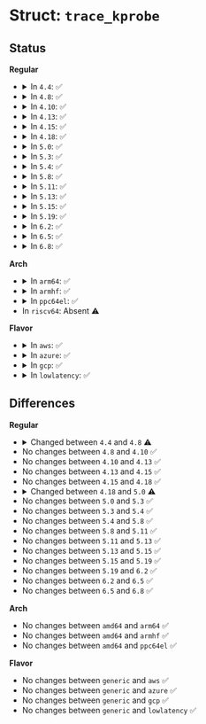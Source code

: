 # Struct: <code>trace_kprobe</code>

## Status
<b>Regular</b>
<ul>
<li>
<details>
<summary>In <code>4.4</code>: ✅</summary>

```c
struct trace_kprobe {
    struct list_head list;
    struct kretprobe rp;
    long unsigned int nhit;
    const char *symbol;
    struct trace_probe tp;
};
```
</details>
</li>
<li>
<details>
<summary>In <code>4.8</code>: ✅</summary>

```c
struct trace_kprobe {
    struct list_head list;
    struct kretprobe rp;
    long unsigned int *nhit;
    const char *symbol;
    struct trace_probe tp;
};
```
</details>
</li>
<li>
<details>
<summary>In <code>4.10</code>: ✅</summary>

```c
struct trace_kprobe {
    struct list_head list;
    struct kretprobe rp;
    long unsigned int *nhit;
    const char *symbol;
    struct trace_probe tp;
};
```
</details>
</li>
<li>
<details>
<summary>In <code>4.13</code>: ✅</summary>

```c
struct trace_kprobe {
    struct list_head list;
    struct kretprobe rp;
    long unsigned int *nhit;
    const char *symbol;
    struct trace_probe tp;
};
```
</details>
</li>
<li>
<details>
<summary>In <code>4.15</code>: ✅</summary>

```c
struct trace_kprobe {
    struct list_head list;
    struct kretprobe rp;
    long unsigned int *nhit;
    const char *symbol;
    struct trace_probe tp;
};
```
</details>
</li>
<li>
<details>
<summary>In <code>4.18</code>: ✅</summary>

```c
struct trace_kprobe {
    struct list_head list;
    struct kretprobe rp;
    long unsigned int *nhit;
    const char *symbol;
    struct trace_probe tp;
};
```
</details>
</li>
<li>
<details>
<summary>In <code>5.0</code>: ✅</summary>

```c
struct trace_kprobe {
    struct dyn_event devent;
    struct kretprobe rp;
    long unsigned int *nhit;
    const char *symbol;
    struct trace_probe tp;
};
```
</details>
</li>
<li>
<details>
<summary>In <code>5.3</code>: ✅</summary>

```c
struct trace_kprobe {
    struct dyn_event devent;
    struct kretprobe rp;
    long unsigned int *nhit;
    const char *symbol;
    struct trace_probe tp;
};
```
</details>
</li>
<li>
<details>
<summary>In <code>5.4</code>: ✅</summary>

```c
struct trace_kprobe {
    struct dyn_event devent;
    struct kretprobe rp;
    long unsigned int *nhit;
    const char *symbol;
    struct trace_probe tp;
};
```
</details>
</li>
<li>
<details>
<summary>In <code>5.8</code>: ✅</summary>

```c
struct trace_kprobe {
    struct dyn_event devent;
    struct kretprobe rp;
    long unsigned int *nhit;
    const char *symbol;
    struct trace_probe tp;
};
```
</details>
</li>
<li>
<details>
<summary>In <code>5.11</code>: ✅</summary>

```c
struct trace_kprobe {
    struct dyn_event devent;
    struct kretprobe rp;
    long unsigned int *nhit;
    const char *symbol;
    struct trace_probe tp;
};
```
</details>
</li>
<li>
<details>
<summary>In <code>5.13</code>: ✅</summary>

```c
struct trace_kprobe {
    struct dyn_event devent;
    struct kretprobe rp;
    long unsigned int *nhit;
    const char *symbol;
    struct trace_probe tp;
};
```
</details>
</li>
<li>
<details>
<summary>In <code>5.15</code>: ✅</summary>

```c
struct trace_kprobe {
    struct dyn_event devent;
    struct kretprobe rp;
    long unsigned int *nhit;
    const char *symbol;
    struct trace_probe tp;
};
```
</details>
</li>
<li>
<details>
<summary>In <code>5.19</code>: ✅</summary>

```c
struct trace_kprobe {
    struct dyn_event devent;
    struct kretprobe rp;
    long unsigned int *nhit;
    const char *symbol;
    struct trace_probe tp;
};
```
</details>
</li>
<li>
<details>
<summary>In <code>6.2</code>: ✅</summary>

```c
struct trace_kprobe {
    struct dyn_event devent;
    struct kretprobe rp;
    long unsigned int *nhit;
    const char *symbol;
    struct trace_probe tp;
};
```
</details>
</li>
<li>
<details>
<summary>In <code>6.5</code>: ✅</summary>

```c
struct trace_kprobe {
    struct dyn_event devent;
    struct kretprobe rp;
    long unsigned int *nhit;
    const char *symbol;
    struct trace_probe tp;
};
```
</details>
</li>
<li>
<details>
<summary>In <code>6.8</code>: ✅</summary>

```c
struct trace_kprobe {
    struct dyn_event devent;
    struct kretprobe rp;
    long unsigned int *nhit;
    const char *symbol;
    struct trace_probe tp;
};
```
</details>
</li>
</ul>
<b>Arch</b>
<ul>
<li>
<details>
<summary>In <code>arm64</code>: ✅</summary>

```c
struct trace_kprobe {
    struct dyn_event devent;
    struct kretprobe rp;
    long unsigned int *nhit;
    const char *symbol;
    struct trace_probe tp;
};
```
</details>
</li>
<li>
<details>
<summary>In <code>armhf</code>: ✅</summary>

```c
struct trace_kprobe {
    struct dyn_event devent;
    struct kretprobe rp;
    long unsigned int *nhit;
    const char *symbol;
    struct trace_probe tp;
};
```
</details>
</li>
<li>
<details>
<summary>In <code>ppc64el</code>: ✅</summary>

```c
struct trace_kprobe {
    struct dyn_event devent;
    struct kretprobe rp;
    long unsigned int *nhit;
    const char *symbol;
    struct trace_probe tp;
};
```
</details>
</li>
<li>
In <code>riscv64</code>: Absent ⚠️
</li>
</ul>
<b>Flavor</b>
<ul>
<li>
<details>
<summary>In <code>aws</code>: ✅</summary>

```c
struct trace_kprobe {
    struct dyn_event devent;
    struct kretprobe rp;
    long unsigned int *nhit;
    const char *symbol;
    struct trace_probe tp;
};
```
</details>
</li>
<li>
<details>
<summary>In <code>azure</code>: ✅</summary>

```c
struct trace_kprobe {
    struct dyn_event devent;
    struct kretprobe rp;
    long unsigned int *nhit;
    const char *symbol;
    struct trace_probe tp;
};
```
</details>
</li>
<li>
<details>
<summary>In <code>gcp</code>: ✅</summary>

```c
struct trace_kprobe {
    struct dyn_event devent;
    struct kretprobe rp;
    long unsigned int *nhit;
    const char *symbol;
    struct trace_probe tp;
};
```
</details>
</li>
<li>
<details>
<summary>In <code>lowlatency</code>: ✅</summary>

```c
struct trace_kprobe {
    struct dyn_event devent;
    struct kretprobe rp;
    long unsigned int *nhit;
    const char *symbol;
    struct trace_probe tp;
};
```
</details>
</li>
</ul>

## Differences
<b>Regular</b>
<ul>
<li>
<details>
<summary>Changed between <code>4.4</code> and <code>4.8</code> ⚠️</summary>
<ul>
<li>
<b>Field type changed. </b>
<code>long unsigned int nhit</code> ➡️ <code>long unsigned int *nhit</code>
</li>
</ul>
</details>
</li>
<li>
No changes between <code>4.8</code> and <code>4.10</code> ✅
</li>
<li>
No changes between <code>4.10</code> and <code>4.13</code> ✅
</li>
<li>
No changes between <code>4.13</code> and <code>4.15</code> ✅
</li>
<li>
No changes between <code>4.15</code> and <code>4.18</code> ✅
</li>
<li>
<details>
<summary>Changed between <code>4.18</code> and <code>5.0</code> ⚠️</summary>
<ul>
<li>
<b>Field added. </b>
<code>struct dyn_event devent</code>
</li>
<li>
<b>Field removed. </b>
<code>struct list_head list</code>
</li>
</ul>
</details>
</li>
<li>
No changes between <code>5.0</code> and <code>5.3</code> ✅
</li>
<li>
No changes between <code>5.3</code> and <code>5.4</code> ✅
</li>
<li>
No changes between <code>5.4</code> and <code>5.8</code> ✅
</li>
<li>
No changes between <code>5.8</code> and <code>5.11</code> ✅
</li>
<li>
No changes between <code>5.11</code> and <code>5.13</code> ✅
</li>
<li>
No changes between <code>5.13</code> and <code>5.15</code> ✅
</li>
<li>
No changes between <code>5.15</code> and <code>5.19</code> ✅
</li>
<li>
No changes between <code>5.19</code> and <code>6.2</code> ✅
</li>
<li>
No changes between <code>6.2</code> and <code>6.5</code> ✅
</li>
<li>
No changes between <code>6.5</code> and <code>6.8</code> ✅
</li>
</ul>
<b>Arch</b>
<ul>
<li>
No changes between <code>amd64</code> and <code>arm64</code> ✅
</li>
<li>
No changes between <code>amd64</code> and <code>armhf</code> ✅
</li>
<li>
No changes between <code>amd64</code> and <code>ppc64el</code> ✅
</li>
</ul>
<b>Flavor</b>
<ul>
<li>
No changes between <code>generic</code> and <code>aws</code> ✅
</li>
<li>
No changes between <code>generic</code> and <code>azure</code> ✅
</li>
<li>
No changes between <code>generic</code> and <code>gcp</code> ✅
</li>
<li>
No changes between <code>generic</code> and <code>lowlatency</code> ✅
</li>
</ul>
